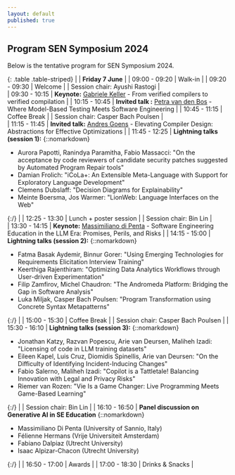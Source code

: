 ```yaml
---
layout: default
published: true
---
```

## Program SEN Symposium 2024
Below is the tentative program for SEN Symposium 2024.

{: .table .table-striped}
|               | <b>Friday 7 June</b>                                                                |
| 09:00 - 09:20 | Walk-in                                                                             |
| 09:20 - 09:30 | Welcome                                                                             |
|  Session chair: Ayushi Rastogi |  
| 09:30 - 10:15 | <b>Keynote:</b> [Gabriele Keller](https://www.uu.nl/staff/GKKeller) - From verified compilers to verified compilation |
| 10:15 - 10:45 | <b>Invited talk :</b> [Petra van den Bos](https://petravdbos.nl/) - Where Model-Based Testing Meets Software Engineering    |
| 10:45 - 11:15 | Coffee Break                                                                        |
|  Session chair: Casper Bach Poulsen |  
| 11:15 - 11:45 | <b>Invited talk:</b> [Andres Goens](https://goens.org/) - Elevating Compiler Design: Abstractions for Effective Optimizations              |
| 11:45 - 12:25 | <b>Lightning talks (session 1):</b> {::nomarkdown}<ul><li>Aurora Papotti, Ranindya Paramitha, Fabio Massacci: "On the acceptance by code reviewers of candidate security patches suggested by Automated Program Repair tools"</li><li>Damian Frolich: "iCoLa+: An Extensible Meta-Language with Support for Exploratory Language Development"</li><li>Clemens Dubslaff: "Decision Diagrams for Explainability"</li><li>Meinte Boersma, Jos Warmer: "LionWeb: Language Interfaces on the Web"</li></ul>{:/}  |
| 12:25 - 13:30 | Lunch + poster session                                                              |
|  Session chair: Bin Lin |  
| 13:30 - 14:15 |  <b>Keynote:</b> [Massimiliano di Penta](https://mdipenta.github.io/) - Software Engineering Education in the LLM Era: Promises, Perils, and Risks |
| 14:15 - 15:00 | <b>Lightning talks (session 2):</b> {::nomarkdown}<ul><li>Fatma Basak Aydemir, Binnur Gorer: "Using Emerging Technologies for Requirements Elicitation Interview Training"</li><li>Keerthiga Rajenthiram: "Optimizing Data Analytics Workflows through User-driven Experimentation"</li><li>Filip Zamfirov, Michel Chaudron: "The Andromeda Platform: Bridging the Gap in Software Analysis"</li><li>Luka Miljak, Casper Bach Poulsen: "Program Transformation using Concrete Syntax Metapatterns"</li></ul>{:/}  |
| 15:00 - 15:30 | Coffee Break                                                                        |
|  Session chair: Casper Bach Poulsen | 
| 15:30 - 16:10 | <b>Lightning talks (session 3):</b> {::nomarkdown}<ul><li>Jonathan Katzy, Razvan Popescu, Arie van Deursen, Maliheh Izadi: "Licensing of code in LLM training datasets"</li><li>Eileen Kapel, Luis Cruz, Diomidis Spinellis, Arie van Deursen: "On the Difficulty of Identifying Incident-Inducing Changes"</li><li>Fabio Salerno, Maliheh Izadi: "Copilot is a Tattletale! Balancing Innovation with Legal and Privacy Risks"</li><li>Riemer van Rozen: "Vie Is a Game Changer: Live Programming Meets Game-Based Learning"</li></ul>{:/}  |
|  Session chair: Bin Lin | 
| 16:10 - 16:50 | <b>Panel discussion on Generative AI in SE Education</b>   {::nomarkdown}<ul><li>Massimiliano Di Penta (University of Sannio, Italy)</li><li>Félienne Hermans (Vrije Universiteit Amsterdam)</li><li>Fabiano Dalpiaz (Utrecht University)</li><li>Isaac Alpizar-Chacon (Utrecht University)</li></ul>{:/}         |
| 16:50 - 17:00 | Awards                                                                              |
| 17:00 - 18:30 | Drinks & Snacks                                                                     |
